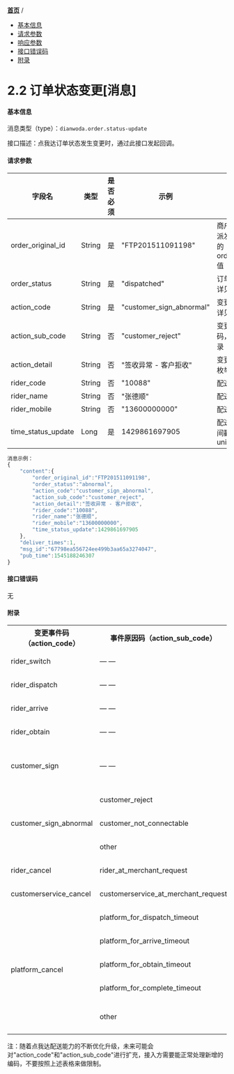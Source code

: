[**首页**](https://open.dianwoda.com/) /


- <a href="#基本信息">基本信息</a>
- <a href="#请求参数">请求参数</a>
- <a href="#响应参数">响应参数</a>
- <a href="#接口错误码">接口错误码</a>
- <a href="#附录">附录</a>


# 2.2 订单状态变更\[消息\]

#### 基本信息

消息类型（type）：`dianwoda.order.status-update`

接口描述：点我达订单状态发生变更时，通过此接口发起回调。

#### 请求参数

字段名 | 类型 | 是否必须 | 示例 | 描述
---|---|---|---|---
order\_original\_id|String|是|"FTP201511091198"|商户订单编号，派发订单接口中的order_original_id值
order\_status|String|是|"dispatched"|订单状态，枚举详见附录
action_code	|String	|是	|"customer_sign_abnormal"	|变更事件，枚举详见附录
action_sub_code	|String	|否	|"customer_reject"	|变更事件原因码，枚举详见附录
action_detail	|String	|否	|"签收异常 - 客户拒收"	|变更事件说明，枚举详见附录
rider\_code|String|否|"10088"|配送员编号
rider\_name|String|否|"张德顺"|配送员姓名
rider\_mobile|String|否|"13600000000"|配送员手机号
time\_status\_update|Long|是|1429861697905|配送状态更新时间戳，毫秒级unix-timestamp


```javascript
消息示例：
{
	"content":{
		"order_original_id":"FTP201511091198",
		"order_status":"abnormal",
		"action_code":"customer_sign_abnormal",
		"action_sub_code":"customer_reject",
		"action_detail":"签收异常 - 客户拒收",
		"rider_code":"10088",
		"rider_name":"张德顺",
		"rider_mobile":"13600000000",
		"time_status_update":1429861697905
	},
	"deliver_times":1,
	"msg_id":"67798ea556724ee499b3aa65a3274047",
	"pub_time":1545188246307
}
```

#### 接口错误码
无
#### 附录
<table>
  <tr>
    <th>变更事件码（action_code）</th>
    <th>事件原因码（action_sub_code）</th>
    <th>事件说明（action_detail）</th>
    <th>结果状态码（order_status）</th>
    <th>状态说明</th>
  </tr>
  <tr>
    <td>rider_switch</td>
    <td>— —</td>
    <td>骑手转单</td>
    <td>created</td>
    <td>已下单</td>
  </tr>
  <tr>
    <td>rider_dispatch</td>
    <td>— —</td>
    <td>骑手接单</td>
    <td>dispatched</td>
    <td>已接单</td>
  </tr>
  <tr>
    <td>rider_arrive</td>
    <td>— —</td>
    <td>骑手到店</td>
    <td>arrived</td>
    <td>已到店</td>
  </tr>
  <tr>
    <td>rider_obtain</td>
    <td>— —</td>
    <td>骑手离店</td>
    <td>obtained</td>
    <td>已离店</td>
  </tr>
  <tr>
    <td>customer_sign</td>
    <td>— —</td>
    <td>货品送达</td>
    <td>completed</td>
    <td>已完成（完结）</td>
  </tr>
  <tr>
    <td rowspan="3">customer_sign_abnormal</td>
    <td>customer_reject</td>
    <td>签收异常 - 客户拒收</td>
    <td rowspan="3">abnormal</td>
    <td rowspan="3">异常（完结）</td>
  </tr>
  <tr>
    <td>customer_not_connectable</td>
    <td>签收异常 - 联系不到客户</td>
  </tr>
  <tr>
    <td>other</td>
    <td>签收异常 - 系统检测或其他特殊原因</td>
  </tr>
  <tr>
    <td>rider_cancel</td>
    <td>rider_at_merchant_request</td>
    <td>骑手取消订单 - 商家要求取消</td>
    <td rowspan="7">canceled</td>
    <td rowspan="7">已取消（完结）</td>
  </tr>
  <tr>
    <td>customerservice_cancel</td>
    <td>customerservice_at_merchant_request</td>
    <td>点我达客服关闭订单 - 商家原因</td>
  </tr>
  <tr>
    <td rowspan="5">platform_cancel</td>
    <td>platform_for_dispatch_timeout</td>
    <td>点我达系统关闭订单 - 派单超时</td>
  </tr>
  <tr>
    <td>platform_for_arrive_timeout</td>
    <td>点我达系统关闭订单 - 长时间未到店</td>
  </tr>
  <tr>
    <td>platform_for_obtain_timeout</td>
    <td>点我达系统关闭订单 - 长时间未离店</td>
  </tr>
  <tr>
    <td>platform_for_complete_timeout</td>
    <td>点我达系统关闭订单 - 长时间未完成</td>
  </tr>
  <tr>
    <td>other</td>
    <td>点我达系统关闭订单 - 系统检测或其他特殊原因</td>
  </tr>
</table>
注：随着点我达配送能力的不断优化升级，未来可能会对"action_code"和"action_sub_code"进行扩充，接入方需要能正常处理新增的编码，不要按照上述表格来做限制。

